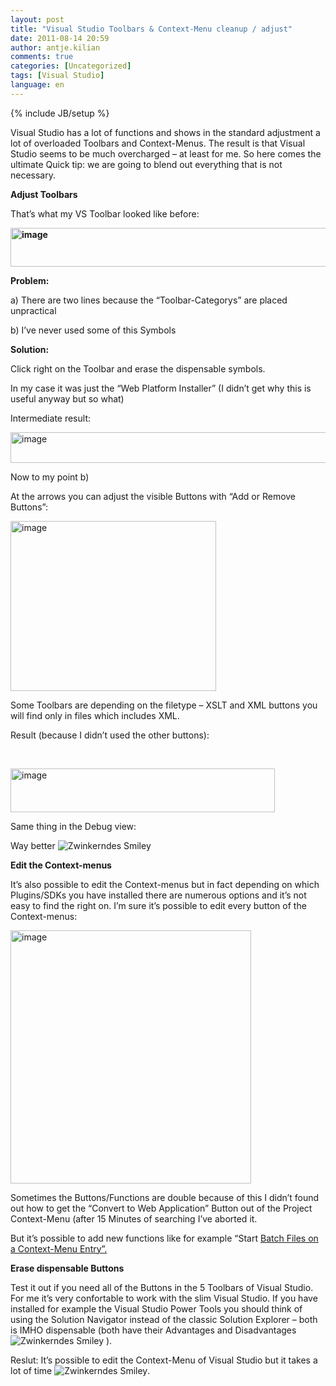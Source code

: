```yaml
---
layout: post
title: "Visual Studio Toolbars & Context-Menu cleanup / adjust"
date: 2011-08-14 20:59
author: antje.kilian
comments: true
categories: [Uncategorized]
tags: [Visual Studio]
language: en
---
```

{% include JB/setup %}
&nbsp;

<strong> </strong>

Visual Studio has a lot of functions and shows in the standard adjustment a lot of overloaded Toolbars and Context-Menus. The result is that Visual Studio seems to be much overcharged – at least for me. So here comes the ultimate Quick tip: we are going to blend out everything that is not necessary.

<strong>Adjust Toolbars</strong>

<strong> </strong>

That’s what my VS Toolbar looked like before:

<strong><img style="background-image: none; padding-left: 0px; padding-right: 0px; padding-top: 0px; border: 0px;" title="image" src="http://code-inside.de/blog/wp-content/uploads/image_thumb512.png" border="0" alt="image" width="609" height="62" /></strong>

<strong>Problem:</strong>

a) There are two lines because the “Toolbar-Categorys” are placed unpractical

b) I’ve never used some of this Symbols

<strong>Solution:</strong>

Click right on the Toolbar and erase the dispensable symbols.

In my case it was just the “Web Platform Installer” (I didn’t get why this is useful anyway but so what)

Intermediate result:

<img style="background-image: none; padding-left: 0px; padding-right: 0px; padding-top: 0px; border: 0px;" title="image" src="http://code-inside.de/blog/wp-content/uploads/image_thumb513.png" border="0" alt="image" width="573" height="49" />

Now to my point b)

At the arrows you can adjust the visible Buttons with “Add or Remove Buttons”:

<img style="background-image: none; padding-left: 0px; padding-right: 0px; padding-top: 0px; border: 0px;" title="image" src="http://code-inside.de/blog/wp-content/uploads/image_thumb514.png" border="0" alt="image" width="329" height="272" />

Some Toolbars are depending on the filetype – XSLT and XML buttons you will find only in files which includes XML.

Result (because I didn’t used the other buttons):

&nbsp;

<a href="http://code-inside.de/blog/wp-content/uploads/image1333.png"><img title="image" src="http://code-inside.de/blog/wp-content/uploads/image_thumb515.png" border="0" alt="image" width="423" height="70" /></a>

Same thing in the Debug view:

Way better <img class="wlEmoticon wlEmoticon-winkingsmile" style="border-style: none;" src="{{BASE_PATH}}/assets/wp-images-en/wlEmoticon-winkingsmile23.png" alt="Zwinkerndes Smiley" />

<strong> </strong>

<strong>Edit the Context-menus </strong>

<strong> </strong>

It’s also possible to edit the Context-menus but in fact depending on which Plugins/SDKs you have installed there are numerous options and it’s not easy to find the right on. I’m sure it’s possible to edit every button of the Context-menus:

<img style="background-image: none; padding-left: 0px; padding-right: 0px; padding-top: 0px; border: 0px;" title="image" src="http://code-inside.de/blog/wp-content/uploads/image_thumb517.png" border="0" alt="image" width="385" height="405" />

Sometimes the Buttons/Functions are double because of this I didn’t found out how to get the “Convert to Web Application” Button out of the Project Context-Menu (after 15 Minutes of searching I’ve aborted it.

But it’s possible to add new functions like for example “Start <a href="http://www.rickglos.com/post/How-to-run-windows-batch-files-from-Visual-Studio-2010-Solution-Explorer.aspx">Batch Files on a Context-Menu Entry”.</a>

<strong>Erase dispensable Buttons </strong>

Test it out if you need all of the Buttons in the 5 Toolbars of Visual Studio. For me it’s very confortable to work with the slim Visual Studio. If you have installed for example the Visual Studio Power Tools you should think of using the Solution Navigator instead of the classic Solution Explorer – both is IMHO dispensable (both have their Advantages and Disadvantages <img class="wlEmoticon wlEmoticon-winkingsmile" style="border-style: none;" src="{{BASE_PATH}}/assets/wp-images-en/wlEmoticon-winkingsmile23.png" alt="Zwinkerndes Smiley" /> ).

Reslut: It’s possible to edit the Context-Menu of Visual Studio but it takes a lot of time <img class="wlEmoticon wlEmoticon-winkingsmile" style="border-style: none;" src="{{BASE_PATH}}/assets/wp-images-en/wlEmoticon-winkingsmile23.png" alt="Zwinkerndes Smiley" />.

